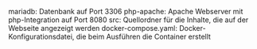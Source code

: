 mariadb: Datenbank auf Port 3306
php-apache: Apache Webserver mit php-Integration auf Port 8080
src: Quellordner für die Inhalte, die auf der Webseite angezeigt werden
docker-compose.yaml: Docker-Konfigurationsdatei, die beim Ausführen die Container erstellt

